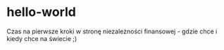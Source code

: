 # hello-world
Czas na pierwsze kroki w stronę niezależności finansowej - gdzie chce i kiedy chce na świecie ;)
